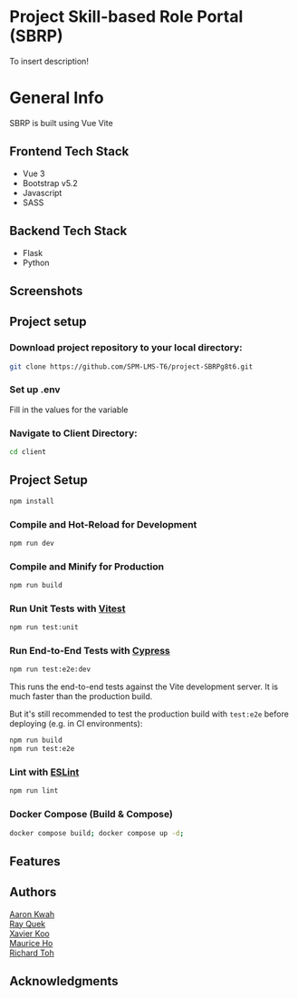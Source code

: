 # Project Skill-based Role Portal (SBRP)

To insert description!

# General Info

SBRP is built using Vue Vite


## Frontend Tech Stack

- Vue 3
- Bootstrap v5.2
- Javascript
- SASS

## Backend Tech Stack

- Flask
- Python

## Screenshots

## Project setup

### Download project repository to your local directory:

```sh
git clone https://github.com/SPM-LMS-T6/project-SBRPg8t6.git
```

### Set up .env

Fill in the values for the variable

### Navigate to Client Directory:

```sh
cd client
```

## Project Setup

```sh
npm install
```

### Compile and Hot-Reload for Development

```sh
npm run dev
```

### Compile and Minify for Production

```sh
npm run build
```

### Run Unit Tests with [Vitest](https://vitest.dev/)

```sh
npm run test:unit
```

### Run End-to-End Tests with [Cypress](https://www.cypress.io/)

```sh
npm run test:e2e:dev
```

This runs the end-to-end tests against the Vite development server.
It is much faster than the production build.

But it's still recommended to test the production build with `test:e2e` before deploying (e.g. in CI environments):

```sh
npm run build
npm run test:e2e
```

### Lint with [ESLint](https://eslint.org/)

```sh
npm run lint
```

### Docker Compose (Build & Compose)

```sh
docker compose build; docker compose up -d;
```

## Features


## Authors

[Aaron Kwah](https://github.com/A2ron-k)\
[Ray Quek](https://github.com/rayquekCW)\
[Xavier Koo](https://github.com/xavierkoo)\
[Maurice Ho](https://github.com/HZKmaurice)\
[Richard Toh](https://github.com/Ric550)

## Acknowledgments
